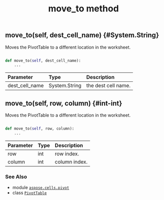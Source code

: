 ﻿---
title: move_to method
second_title: Aspose.Cells for Python via .NET API References
description: 
type: docs
weight: 220
url: /aspose.cells.pivot/pivottable/move_to/
is_root: false
---

## move_to(self, dest_cell_name) {#System.String}

Moves the PivotTable to a different location in the worksheet.



```python

def move_to(self, dest_cell_name):
    ...
```


| Parameter | Type | Description |
| :- | :- | :- |
| dest_cell_name | System.String | the dest cell name. |


## move_to(self, row, column) {#int-int}

Moves the PivotTable to a different location in the worksheet.



```python

def move_to(self, row, column):
    ...
```


| Parameter | Type | Description |
| :- | :- | :- |
| row | int | row index. |
| column | int | column index. |



### See Also
* module [`aspose.cells.pivot`](../../)
* class [`PivotTable`](/cells/python-net/aspose.cells.pivot/pivottable)
